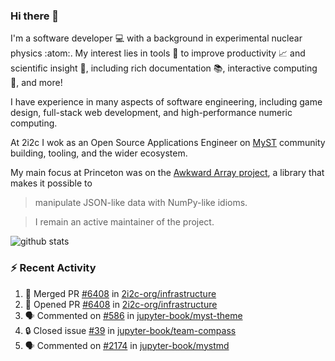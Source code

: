 ### Hi there 👋 

I'm a software developer 💻 with a background in experimental nuclear physics :atom:. My interest lies in tools :wrench: to improve productivity :chart_with_upwards_trend: and scientific insight :telescope:, including rich documentation 📚, interactive computing 🧮, and more! 

I have experience in many aspects of software engineering, including game design, full-stack web development, and high-performance numeric computing. 

At 2i2c I wok as an Open Source Applications Engineer on [MyST](https://github.com/jupyter-book/mystmd) community building, tooling, and the wider ecosystem. 

My main focus at Princeton was on the [Awkward Array project](awkward-array.org/), a library that makes it possible to 
> manipulate JSON-like data with NumPy-like idioms.

> I remain an active maintainer of the project. 

![github stats](https://github-readme-stats.vercel.app/api?username=agoose77&show_icons=true&hide_rank=true&hide_title=true&bg_color=30,e76445,904e95&text_color=efe3ec&icon_color=efe3ec)
<!--
**agoose77/agoose77** is a ✨ _special_ ✨ repository because its `README.md` (this file) appears on your GitHub profile.

Here are some ideas to get you started:

- 🔭 I’m currently working on ...
- 🌱 I’m currently learning ...
- 👯 I’m looking to collaborate on ...
- 🤔 I’m looking for help with ...
- 💬 Ask me about ...
- 📫 How to reach me: ...
- 😄 Pronouns: ...
- ⚡ Fun fact: ...
-->

### :zap: Recent Activity

<!--START_SECTION:activity-->
1. 🎉 Merged PR [#6408](https://github.com/2i2c-org/infrastructure/pull/6408) in [2i2c-org/infrastructure](https://github.com/2i2c-org/infrastructure)
2. 💪 Opened PR [#6408](https://github.com/2i2c-org/infrastructure/pull/6408) in [2i2c-org/infrastructure](https://github.com/2i2c-org/infrastructure)
3. 🗣 Commented on [#586](https://github.com/jupyter-book/myst-theme/pull/586#issuecomment-3094801095) in [jupyter-book/myst-theme](https://github.com/jupyter-book/myst-theme)
4. 🔒 Closed issue [#39](https://github.com/jupyter-book/team-compass/issues/39) in [jupyter-book/team-compass](https://github.com/jupyter-book/team-compass)
5. 🗣 Commented on [#2174](https://github.com/jupyter-book/mystmd/issues/2174#issuecomment-3094798013) in [jupyter-book/mystmd](https://github.com/jupyter-book/mystmd)
<!--END_SECTION:activity-->
